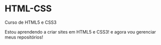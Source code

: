 # HTML-CSS
 Curso de HTML5 e CSS3 

Estou aprendendo a criar sites em HTML5 e CSS3! e agora vou gerenciar meus repositórios!